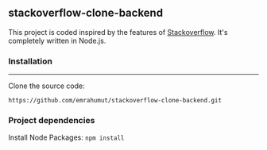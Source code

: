 ## stackoverflow-clone-backend
This project is coded inspired by the features of [Stackoverflow](https://stackoverflow.com/). It's completely written in Node.js.

### Installation
---
Clone the source code:

`https://github.com/emrahumut/stackoverflow-clone-backend.git`

### Project dependencies
Install Node Packages:
`npm install`
